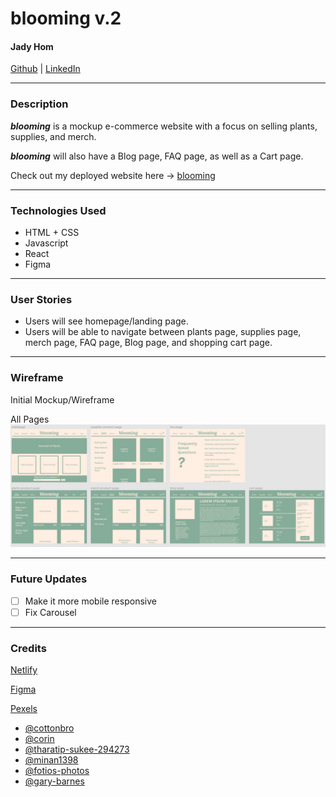 # blooming v.2

#### Jady Hom

[Github](https://github.com/jadyhome) | [LinkedIn](www.linkedin.com/in/jadyhom)

---

### Description

**_blooming_** is a mockup e-commerce website with a focus on selling plants, supplies, and merch.

**_blooming_** will also have a Blog page, FAQ page, as well as a Cart page.

Check out my deployed website here → [blooming](https://bloomingg.netlify.app/)

---

### Technologies Used

- HTML + CSS
- Javascript
- React
- Figma

---

### User Stories

- Users will see homepage/landing page.
- Users will be able to navigate between plants page, supplies page, merch page, FAQ page, Blog page, and shopping cart page.

---

### Wireframe

Initial Mockup/Wireframe

All Pages
![All Pages](assets/allpages.jpg)

---

### Future Updates

- [ ] Make it more mobile responsive
- [ ] Fix Carousel

---

### Credits

[Netlify](https://www.netlify.com/)

[Figma](https://www.figma.com)

[Pexels](https://www.pexels.com/)

- [@cottonbro](https://www.pexels.com/@cottonbro)
- [@corin](https://www.pexels.com/@corin)
- [@tharatip-sukee-294273](https://www.pexels.com/@tharatip-sukee-294273)
- [@minan1398](https://www.pexels.com/@minan1398)
- [@fotios-photos](https://www.pexels.com/@fotios-photos)
- [@gary-barnes](https://www.pexels.com/@gary-barnes)
